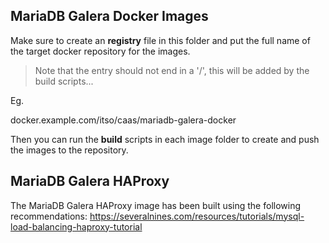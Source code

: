 MariaDB Galera Docker Images
----------------------------

Make sure to create an __registry__ file in this folder and put the full name of the target docker repository for the images.

> Note that the entry should not end in a '/', this will be added by the build scripts...

Eg.

docker.example.com/itso/caas/mariadb-galera-docker

Then you can run the __build__ scripts in each image folder to create and push the images to the repository.

MariaDB Galera HAProxy
----------------------
The MariaDB Galera HAProxy image has been built using the following recommendations:
https://severalnines.com/resources/tutorials/mysql-load-balancing-haproxy-tutorial
